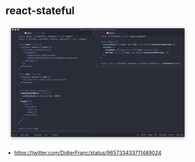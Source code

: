 # react-stateful

![screenshot](screenshot.png)

* https://twitter.com/DidierFranc/status/965733433711489024
